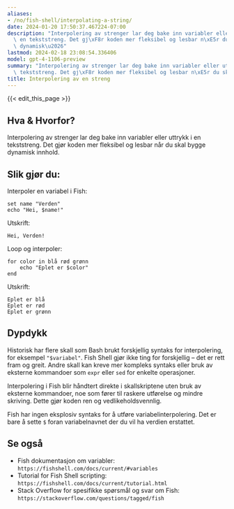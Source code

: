 ```yaml
---
aliases:
- /no/fish-shell/interpolating-a-string/
date: 2024-01-20 17:50:37.467224-07:00
description: "Interpolering av strenger lar deg bake inn variabler eller uttrykk i\
  \ en tekststreng. Det gj\xF8r koden mer fleksibel og lesbar n\xE5r du skal bygge\
  \ dynamisk\u2026"
lastmod: 2024-02-18 23:08:54.336406
model: gpt-4-1106-preview
summary: "Interpolering av strenger lar deg bake inn variabler eller uttrykk i en\
  \ tekststreng. Det gj\xF8r koden mer fleksibel og lesbar n\xE5r du skal bygge dynamisk\u2026"
title: Interpolering av en streng
---
```


{{< edit_this_page >}}

## Hva & Hvorfor?
Interpolering av strenger lar deg bake inn variabler eller uttrykk i en tekststreng. Det gjør koden mer fleksibel og lesbar når du skal bygge dynamisk innhold.

## Slik gjør du:
Interpoler en variabel i Fish:

```Fish Shell
set name "Verden"
echo "Hei, $name!"
```

Utskrift:

```
Hei, Verden!
```

Loop og interpoler:

```Fish Shell
for color in blå rød grønn
    echo "Eplet er $color"
end
```

Utskrift:

```
Eplet er blå
Eplet er rød
Eplet er grønn
```

## Dypdykk
Historisk har flere skall som Bash brukt forskjellig syntaks for interpolering, for eksempel `"$variabel"`. Fish Shell gjør ikke ting for forskjellig – det er rett fram og greit. Andre skall kan kreve mer kompleks syntaks eller bruk av eksterne kommandoer som `expr` eller `sed` for enkelte operasjoner.

Interpolering i Fish blir håndtert direkte i skallskriptene uten bruk av eksterne kommandoer, noe som fører til raskere utførelse og mindre skriving. Dette gjør koden ren og vedlikeholdsvennlig.

Fish har ingen eksplosiv syntaks for å utføre variabelinterpolering. Det er bare å sette `$` foran variabelnavnet der du vil ha verdien erstattet.

## Se også

- Fish dokumentasjon om variabler: `https://fishshell.com/docs/current/#variables`
- Tutorial for Fish Shell scripting: `https://fishshell.com/docs/current/tutorial.html`
- Stack Overflow for spesifikke spørsmål og svar om Fish: `https://stackoverflow.com/questions/tagged/fish`
